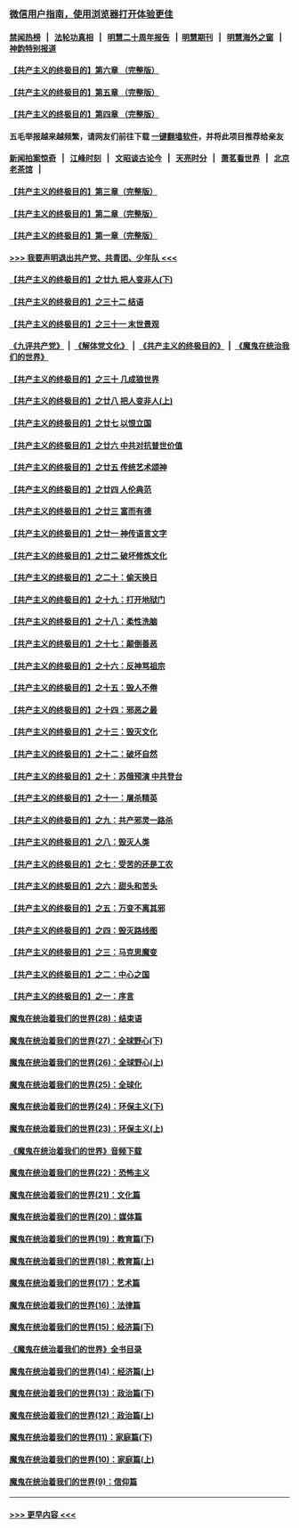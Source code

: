 ### [微信用户指南，使用浏览器打开体验更佳](https://github.com/gfw-breaker/banned-news1/blob/master/indexes/wechat-guide.md?t=0)
#### [禁闻热榜](热点新闻.md?t=0)  &nbsp;&nbsp;|&nbsp;&nbsp; [法轮功真相](https://github.com/gfw-breaker/truth/blob/master/README.md?t=0) &nbsp;&nbsp;|&nbsp;&nbsp; [明慧二十周年报告](https://github.com/gfw-breaker/mh-reports/blob/master/README.md?t=0) &nbsp;&nbsp;|&nbsp;&nbsp;[明慧期刊](https://github.com/gfw-breaker/mh-qikan) &nbsp;&nbsp;|&nbsp;&nbsp; [明慧海外之窗](https://github.com/gfw-breaker/mh-news/blob/master/README.md?t=0) &nbsp;&nbsp;|&nbsp;&nbsp; [神韵特别报道](https://github.com/gfw-breaker/mh-news/blob/master/shenyun.md?t=0)
#### [【共产主义的终极目的】第六章 （完整版）](../pages/nsc422/n11428913.md?t=02071502) 
#### [【共产主义的终极目的】第五章 （完整版）](../pages/nsc422/n11428912.md?t=02071502) 
#### [【共产主义的终极目的】第四章 （完整版）](../pages/nsc422/n11428907.md?t=02071502) 
#### 五毛举报越来越频繁，请网友们前往下载 [一键翻墙软件](https://github.com/gfw-breaker/ssr-accounts)，并将此项目推荐给亲友
#### [新闻拍案惊奇](https://github.com/gfw-breaker/banned-news1/blob/master/pages/link4.md) &nbsp;&nbsp;|&nbsp;&nbsp; [江峰时刻](https://github.com/gfw-breaker/banned-news1/blob/master/pages/link4.md) &nbsp;&nbsp;|&nbsp;&nbsp; [文昭谈古论今](https://github.com/gfw-breaker/banned-news1/blob/master/pages/link4.md) &nbsp;&nbsp;|&nbsp;&nbsp; [天亮时分](https://github.com/gfw-breaker/banned-news1/blob/master/pages/link4.md) &nbsp;&nbsp;|&nbsp;&nbsp; [萧茗看世界](https://github.com/gfw-breaker/banned-news1/blob/master/pages/link4.md) &nbsp;&nbsp;|&nbsp;&nbsp; [北京老茶馆](https://github.com/gfw-breaker/banned-news1/blob/master/pages/link4.md) &nbsp;&nbsp;|&nbsp;&nbsp; 
#### [【共产主义的终极目的】第三章（完整版）](../pages/nsc422/n11428848.md?t=02071502) 
#### [【共产主义的终极目的】第二章（完整版）](../pages/nsc422/n11428831.md?t=02071502) 
#### [【共产主义的终极目的】第一章（完整版）](../pages/nsc422/n11417651.md?t=02071502) 
#### [>>> 我要声明退出共产党、共青团、少年队 <<<](https://github.com/begood0513/goodnews/blob/master/quit/letter.md) 
#### [【共产主义的终极目的】之廿九 把人变非人(下)](../pages/nsc422/n11344140.md?t=02071502) 
#### [【共产主义的终极目的】之三十二 结语](../pages/nsc422/n11360535.md?t=02071502) 
#### [【共产主义的终极目的】之三十一 末世景观](../pages/nsc422/n11351129.md?t=02071502) 
#### [《九评共产党》](https://github.com/begood0513/9ping.md/blob/master/README.md) &nbsp;|&nbsp; [《解体党文化》](../../../../jtdwh.md/blob/master/README.md)  &nbsp;|&nbsp; [《共产主义的终极目的》](../../../../gczydzjmd.md/blob/master/README.md) &nbsp;|&nbsp; [《魔鬼在统治我们的世界》](../../../../mgztzwmdsj.md/blob/master/README.md) 
#### [【共产主义的终极目的】之三十 几成狼世界](../pages/nsc422/n11348280.md?t=02071502) 
#### [【共产主义的终极目的】之廿八 把人变非人(上)](../pages/nsc422/n11340492.md?t=02071502) 
#### [【共产主义的终极目的】之廿七 以恨立国](../pages/nsc422/n11336944.md?t=02071502) 
#### [【共产主义的终极目的】之廿六 中共对抗普世价值](../pages/nsc422/n11324785.md?t=02071502) 
#### [【共产主义的终极目的】之廿五 传统艺术颂神](../pages/nsc422/n11296396.md?t=02071502) 
#### [【共产主义的终极目的】之廿四 人伦典范](../pages/nsc422/n11296397.md?t=02071502) 
#### [【共产主义的终极目的】之廿三 富而有德](../pages/nsc422/n11283598.md?t=02071502) 
#### [【共产主义的终极目的】之廿一 神传语言文字](../pages/nsc422/n11263265.md?t=02071502) 
#### [【共产主义的终极目的】之廿二 破坏修炼文化](../pages/nsc422/n11245728.md?t=02071502) 
#### [【共产主义的终极目的】之二十：偷天换日](../pages/nsc422/n11238846.md?t=02071502) 
#### [【共产主义的终极目的】之十九：打开地狱门](../pages/nsc422/n11206376.md?t=02071502) 
#### [【共产主义的终极目的】之十八：柔性洗脑](../pages/nsc422/n11199994.md?t=02071502) 
#### [【共产主义的终极目的】之十七：颠倒善恶](../pages/nsc422/n11179782.md?t=02071502) 
#### [【共产主义的终极目的】之十六：反神骂祖宗](../pages/nsc422/n11166798.md?t=02071502) 
#### [【共产主义的终极目的】之十五：毁人不倦](../pages/nsc422/n11166792.md?t=02071502) 
#### [【共产主义的终极目的】之十四：邪恶之最](../pages/nsc422/n11150249.md?t=02071502) 
#### [【共产主义的终极目的】之十三：毁灭文化](../pages/nsc422/n11135227.md?t=02071502) 
#### [【共产主义的终极目的】之十二：破坏自然](../pages/nsc422/n11135214.md?t=02071502) 
#### [【共产主义的终极目的】之十：苏俄预演 中共登台](../pages/nsc422/n11118424.md?t=02071502) 
#### [【共产主义的终极目的】之十一：屠杀精英](../pages/nsc422/n11118442.md?t=02071502) 
#### [【共产主义的终极目的】之九：共产邪灵一路杀](../pages/nsc422/n11114139.md?t=02071502) 
#### [【共产主义的终极目的】之八：毁灭人类](../pages/nsc422/n11108503.md?t=02071502) 
#### [【共产主义的终极目的】之七：受苦的还是工农](../pages/nsc422/n11101809.md?t=02071502) 
#### [【共产主义的终极目的】之六：甜头和苦头](../pages/nsc422/n11096971.md?t=02071502) 
#### [【共产主义的终极目的】之五：万变不离其邪](../pages/nsc422/n11091285.md?t=02071502) 
#### [【共产主义的终极目的】之四：毁灭路线图](../pages/nsc422/n11086284.md?t=02071502) 
#### [【共产主义的终极目的】之三：马克思魔变](../pages/nsc422/n11061941.md?t=02071502) 
#### [【共产主义的终极目的】之二：中心之国](../pages/nsc422/n11047728.md?t=02071502) 
#### [【共产主义的终极目的】之一：序言](../pages/nsc422/n11086077.md?t=02071502) 
#### [魔鬼在统治着我们的世界(28)：结束语](../pages/nsc422/n10936246.md?t=02071502) 
#### [魔鬼在统治着我们的世界(27)：全球野心(下)](../pages/nsc422/n10928319.md?t=02071502) 
#### [魔鬼在统治着我们的世界(26)：全球野心(上)](../pages/nsc422/n10900318.md?t=02071502) 
#### [魔鬼在统治着我们的世界(25)：全球化](../pages/nsc422/n10788205.md?t=02071502) 
#### [魔鬼在统治着我们的世界(24)：环保主义(下)](../pages/nsc422/n10695307.md?t=02071502) 
#### [魔鬼在统治着我们的世界(23)：环保主义(上)](../pages/nsc422/n10688613.md?t=02071502) 
#### [《魔鬼在统治着我们的世界》音频下载](../pages/nsc422/n10635553.md?t=02071502) 
#### [魔鬼在统治着我们的世界(22)：恐怖主义](../pages/nsc422/n10614727.md?t=02071502) 
#### [魔鬼在统治着我们的世界(21)：文化篇](../pages/nsc422/n10597706.md?t=02071502) 
#### [魔鬼在统治着我们的世界(20)：媒体篇](../pages/nsc422/n10586579.md?t=02071502) 
#### [魔鬼在统治着我们的世界(19)：教育篇(下)](../pages/nsc422/n10564808.md?t=02071502) 
#### [魔鬼在统治着我们的世界(18)：教育篇(上)](../pages/nsc422/n10526970.md?t=02071502) 
#### [魔鬼在统治着我们的世界(17)：艺术篇](../pages/nsc422/n10499093.md?t=02071502) 
#### [魔鬼在统治着我们的世界(16)：法律篇](../pages/nsc422/n10485969.md?t=02071502) 
#### [魔鬼在统治着我们的世界(15)：经济篇(下)](../pages/nsc422/n10469975.md?t=02071502) 
#### [《魔鬼在统治着我们的世界》全书目录](../pages/nsc422/n10464261.md?t=02071502) 
#### [魔鬼在统治着我们的世界(14)：经济篇(上)](../pages/nsc422/n10457370.md?t=02071502) 
#### [魔鬼在统治着我们的世界(13)：政治篇(下)](../pages/nsc422/n10448270.md?t=02071502) 
#### [魔鬼在统治着我们的世界(12)：政治篇(上)](../pages/nsc422/n10444576.md?t=02071502) 
#### [魔鬼在统治着我们的世界(11)：家庭篇(下)](../pages/nsc422/n10440961.md?t=02071502) 
#### [魔鬼在统治着我们的世界(10)：家庭篇(上)](../pages/nsc422/n10435448.md?t=02071502) 
#### [魔鬼在统治着我们的世界(9)：信仰篇](../pages/nsc422/n10432159.md?t=02071502) 

----
#### [ >>> 更早内容 <<< ](../indexes/nsc422-earlier.md)

